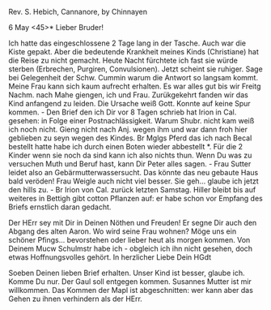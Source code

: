 Rev. S. Hebich, Cannanore, by Chinnayen

 6 May <45>*
Lieber Bruder!

Ich hatte das eingeschlossene 2 Tage lang in der Tasche. Auch war die Kiste gepakt. Aber die bedeutende Krankheit meines Kinds (Christiane) hat die Reise zu nicht gemacht. Heute Nacht fürchtete ich fast sie würde sterben (Erbrechen, Purgiren, Convulsionen). Jetzt scheint sie ruhiger. Sage bei Gelegenheit der Schw. Cummin warum die Antwort so langsam kommt. Meine Frau kann sich kaum aufrecht erhalten. Es war alles gut bis wir Freitg Nachm. nach Mahe giengen, ich und Frau. Zurükgekehrt fanden wir das Kind anfangend zu leiden. Die Ursache weiß Gott. Konnte auf keine Spur kommen. - 
Den Brief den ich Dir vor 8 Tagen schrieb hat Irion in Cal. gesehen: in Folge einer Postnachlässigkeit. Warum Shubr. nicht kam weiß ich noch nicht. Gieng nicht nach Anj. wegen ihm und war dann froh hier geblieben zu seyn wegen des Kindes. Br Mglgs Pferd das ich nach Becal bestellt hatte habe ich durch einen Boten wieder abbestellt <also nicht nach Mang gereist>*. Für die 2 Kinder wenn sie noch da sind kann ich also nichts thun. Wenn Du was zu versuchen Muth und Beruf hast, kann Dir Peter alles sagen. - Frau Sutter leidet also an Gebärmutterwassersucht. Das könnte das neu gebaute Haus bald veröden! Frau Weigle auch nicht viel besser. Sie geh... glaube ich jetzt den hills zu. - Br Irion von Cal. zurück letzten Samstag. Hiller bleibt bis auf weiteres in Bettigh gibt cotton Pflanzen auf: er habe schon vor Empfang des Briefs ernstlich daran gedacht.

Der HErr sey mit Dir in Deinen Nöthen und Freuden! Er segne Dir auch den Abgang des alten Aaron. Wo wird seine Frau wohnen? Möge uns ein schöner Pfings... bevorstehen oder lieber heut als morgen kommen. Von Deinem Mucw Schulmstr habe ich - obgleich ich ihn nicht gesehen, doch etwas Hoffnungsvolles gehört.
 In herzlicher Liebe
 Dein HGdt

Soeben Deinen lieben Brief erhalten. Unser Kind ist besser, glaube ich. Komme Du nur. Der Gaul soll entgegen kommen. Susannes Mutter ist mir willkommen. Das Kommen der Mapl ist abgeschnitten: wer kann aber das Gehen zu ihnen verhindern als der HErr.


